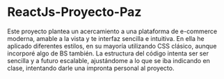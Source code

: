 # ReactJs-Proyecto-Paz

Este proyecto plantea un acercamiento a una plataforma de e-commerce moderna, amable a la vista y te interfaz sencilla e intuitiva.
En ella he aplicado diferentes estilos, en su mayoría utilizando CSS clásico, aunque incorporé algo de BS también.
La estructura del código intenta ser ser sencilla y a futuro escalable, ajustándome a lo que se iba indicando en clase, intentando darle una impronta personal al proyecto.

